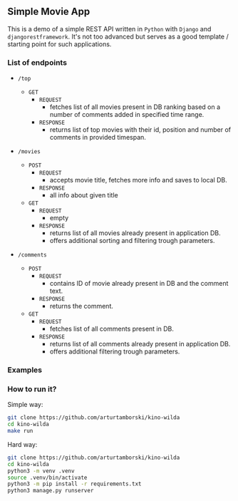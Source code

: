 Simple Movie App
----------------

This is a demo of a simple REST API written in `Python` with `Django` and `djangorestframework`.
It's not too advanced but serves as a good template / starting point for such applications.

### List of endpoints


- `/top`
    - `GET`
      - `REQUEST`
        - fetches list of all movies present in DB ranking based on a number of comments added in specified time range.
      - `RESPONSE`
        - returns list of top movies with their id, position and number of comments in provided timespan.


- `/movies`
    - `POST`
      - `REQUEST`
        - accepts movie title, fetches more info and saves to local DB.
      - `RESPONSE`
        - all info about given title
    - `GET`
      - `REQUEST`
        - empty
      - `RESPONSE`
        - returns list of all movies already present in application DB.
        - offers additional sorting and filtering trough parameters.


- `/comments`
    - `POST`
      - `REQUEST`
        - contains ID of movie already present in DB and the comment text.
      - `RESPONSE`
        - returns the comment.
    - `GET`
      - `REQUEST`
        - fetches list of all comments present in DB.
      - `RESPONSE`
        - returns list of all comments already present in application DB.
        - offers additional filtering trough parameters.


### Examples



### How to run it?

Simple way:
```bash
git clone https://github.com/arturtamborski/kino-wilda
cd kino-wilda
make run
```

Hard way:
```bash
git clone https://github.com/arturtamborski/kino-wilda
cd kino-wilda
python3 -m venv .venv
source .venv/bin/activate
python3 -m pip install -r requirements.txt
python3 manage.py runserver
```
